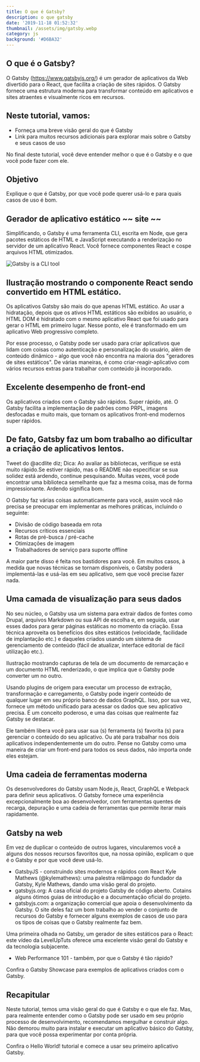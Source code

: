 ```yaml
---
title: O que é Gatsby?
description: o que gatsby
date: '2019-11-18 01:52:32'
thumbnail: /assets/img/gatsby.webp
category: js
background: '#D6BA32'
---
```

## O que é o Gatsby?

O Gatsby (https://www.gatsbyjs.org/) é um gerador de aplicativos da Web divertido para o React, que facilita a criação de sites rápidos. O Gatsby fornece uma estrutura moderna para transformar conteúdo em aplicativos e sites atraentes e visualmente ricos em recursos.

## Neste tutorial, vamos:

* Forneça uma breve visão geral do que é Gatsby
* Link para muitos recursos adicionais para explorar mais sobre o Gatsby e seus casos de uso

No final deste tutorial, você deve entender melhor o que é o Gatsby e o que você pode fazer com ele.

## Objetivo

Explique o que é Gatsby, por que você pode querer usá-lo e para quais casos de uso é bom.

## Gerador de aplicativo estático \~\~ site \~\~

Simplificando, o Gatsby é uma ferramenta CLI, escrita em Node, que gera pacotes estáticos de HTML e JavaScript executando a renderização no servidor de um aplicativo React. Você fornece componentes React e cospe arquivos HTML otimizados.

![Gatsby is a CLI tool](/assets/img/gatsby-and-drupal.png "Gatsby is a CLI tool")

## Ilustração mostrando o componente React sendo convertido em HTML estático.

Os aplicativos Gatsby são mais do que apenas HTML estático. Ao usar a hidratação, depois que os ativos HTML estáticos são exibidos ao usuário, o HTML DOM é hidratado com o mesmo aplicativo React que foi usado para gerar o HTML em primeiro lugar. Nesse ponto, ele é transformado em um aplicativo Web progressivo completo.

Por esse processo, o Gatsby pode ser usado para criar aplicativos que lidam com coisas como autenticação e personalização do usuário, além de conteúdo dinâmico - algo que você não encontra na maioria dos "geradores de sites estáticos". De várias maneiras, é como criar-reagir-aplicativo com vários recursos extras para trabalhar com conteúdo já incorporado.

## Excelente desempenho de front-end

Os aplicativos criados com o Gatsby são rápidos. Super rápido, até. O Gatsby facilita a implementação de padrões como PRPL, imagens desfocadas e muito mais, que tornam os aplicativos front-end modernos super rápidos.

## De fato, Gatsby faz um bom trabalho ao dificultar a criação de aplicativos lentos.

Tweet do @acdlite diz; Dica: Ao avaliar as bibliotecas, verifique se está muito rápido.Se estiver rápido, mas o README não especificar se sua solidez está ardendo, continue pesquisando. Muitas vezes, você pode encontrar uma biblioteca semelhante que faz a mesma coisa, mas de forma impressionante. Ardendo significa bom.

O Gatsby faz várias coisas automaticamente para você, assim você não precisa se preocupar em implementar as melhores práticas, incluindo o seguinte:

* Divisão de código baseada em rota
* Recursos críticos essenciais
* Rotas de pré-busca / pré-cache
* Otimizações de imagem
* Trabalhadores de serviço para suporte offline

A maior parte disso é feita nos bastidores para você. Em muitos casos, à medida que novas técnicas se tornam disponíveis, o Gatsby poderá implementá-las e usá-las em seu aplicativo, sem que você precise fazer nada.

## Uma camada de visualização para seus dados

No seu núcleo, o Gatsby usa um sistema para extrair dados de fontes como Drupal, arquivos Markdown ou sua API de escolha e, em seguida, usar esses dados para gerar páginas estáticas no momento da criação. Essa técnica aproveita os benefícios dos sites estáticos (velocidade, facilidade de implantação etc.) e daqueles criados usando um sistema de gerenciamento de conteúdo (fácil de atualizar, interface editorial de fácil utilização etc.).

Ilustração mostrando capturas de tela de um documento de remarcação e um documento HTML renderizado, o que implica que o Gatsby pode converter um no outro.

Usando plugins de origem para executar um processo de extração, transformação e carregamento, o Gatsby pode ingerir conteúdo de qualquer lugar em seu próprio banco de dados GraphQL. Isso, por sua vez, fornece um método unificado para acessar os dados que seu aplicativo precisa. É um conceito poderoso, e uma das coisas que realmente faz Gatsby se destacar.

Ele também libera você para usar sua (s) ferramenta (s) favorita (s) para gerenciar o conteúdo do seu aplicativo. Ou até para trabalhar nos dois aplicativos independentemente um do outro. Pense no Gatsby como uma maneira de criar um front-end para todos os seus dados, não importa onde eles estejam.

## Uma cadeia de ferramentas moderna

Os desenvolvedores do Gatsby usam Node.js, React, GraphQL e Webpack para definir seus aplicativos. O Gatsby fornece uma experiência excepcionalmente boa ao desenvolvedor, com ferramentas quentes de recarga, depuração e uma cadeia de ferramentas que permite iterar mais rapidamente.

## Gatsby na web

Em vez de duplicar o conteúdo de outros lugares, vincularemos você a alguns dos nossos recursos favoritos que, na nossa opinião, explicam o que é o Gatsby e por que você deve usá-lo.

* GatsbyJS - construindo sites modernos e rápidos com React Kyle Mathews (@kylemathews): uma palestra relâmpago do fundador da Gatsby, Kyle Mathews, dando uma visão geral do projeto.
* gatsbyjs.org: A casa oficial do projeto Gatsby de código aberto. Cotains alguns ótimos guias de introdução e a documentação oficial do projeto.
* gatsbyjs.com: a organização comercial que apoia o desenvolvimento da Gatsby. O site deles faz um bom trabalho ao vender o conjunto de recursos do Gatsby e fornecer alguns exemplos de casos de uso para os tipos de coisas que o Gatsby realmente faz bem.

Uma primeira olhada no Gatsby, um gerador de sites estáticos para o React: este vídeo da LevelUpTuts oferece uma excelente visão geral do Gatsby e da tecnologia subjacente.

* Web Performance 101 - também, por que o Gatsby é tão rápido?

Confira o Gatsby Showcase para exemplos de aplicativos criados com o Gatsby.

## Recapitular

Neste tutorial, temos uma visão geral do que é Gatsby e o que ele faz. Mas, para realmente entender como o Gatsby pode ser usado em seu próprio processo de desenvolvimento, recomendamos mergulhar e construir algo. Não demorou muito para instalar e executar um aplicativo básico do Gatsby, para que você possa experimentar por conta própria.

Confira o Hello World! tutorial e comece a usar seu primeiro aplicativo Gatsby.
